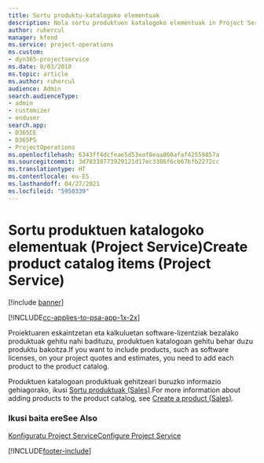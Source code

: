 ```yaml
---
title: Sortu produktu-katalogoko elementuak
description: Nola sortu produktuen katalogoko elementuak in Project Service-n
author: ruhercul
manager: kfend
ms.service: project-operations
ms.custom:
- dyn365-projectservice
ms.date: 8/03/2018
ms.topic: article
ms.author: ruhercul
audience: Admin
search.audienceType:
- admin
- customizer
- enduser
search.app:
- D365CE
- D365PS
- ProjectOperations
ms.openlocfilehash: 6343ff4dcfeae5d53eaf8eaa860afaf42559857a
ms.sourcegitcommit: 3d78338773929121d17ec3386f6cb67bfb2272cc
ms.translationtype: HT
ms.contentlocale: eu-ES
ms.lasthandoff: 04/27/2021
ms.locfileid: "5950339"
---
```

# <a name="create-product-catalog-items-project-service"></a><span data-ttu-id="64cbd-103">Sortu produktuen katalogoko elementuak (Project Service)</span><span class="sxs-lookup"><span data-stu-id="64cbd-103">Create product catalog items (Project Service)</span></span>

[!include [banner](../includes/psa-now-project-operations.md)]

[!INCLUDE[cc-applies-to-psa-app-1x-2x](../includes/cc-applies-to-psa-app-1x-2x.md)]

<span data-ttu-id="64cbd-104">Proiektuaren eskaintzetan eta kalkuluetan software-lizentziak bezalako produktuak gehitu nahi badituzu, produktuen katalogoan gehitu behar duzu produktu bakoitza.</span><span class="sxs-lookup"><span data-stu-id="64cbd-104">If you want to include products, such as software licenses, on your project quotes and estimates, you need to add each product to the product catalog.</span></span>  
  
 <span data-ttu-id="64cbd-105">Produktuen katalogoan produktuak gehitzeari buruzko informazio gehiagorako, ikusi [Sortu produktuak (Sales)](/dynamics365/sales-enterprise/create-product-sales).</span><span class="sxs-lookup"><span data-stu-id="64cbd-105">For more information about adding products to the product catalog, see [Create a product (Sales)](/dynamics365/sales-enterprise/create-product-sales).</span></span>  
  
### <a name="see-also"></a><span data-ttu-id="64cbd-106">Ikusi baita ere</span><span class="sxs-lookup"><span data-stu-id="64cbd-106">See Also</span></span>  
 [<span data-ttu-id="64cbd-107">Konfiguratu Project Service</span><span class="sxs-lookup"><span data-stu-id="64cbd-107">Configure Project Service</span></span>](../psa/configure.md)


[!INCLUDE[footer-include](../includes/footer-banner.md)]